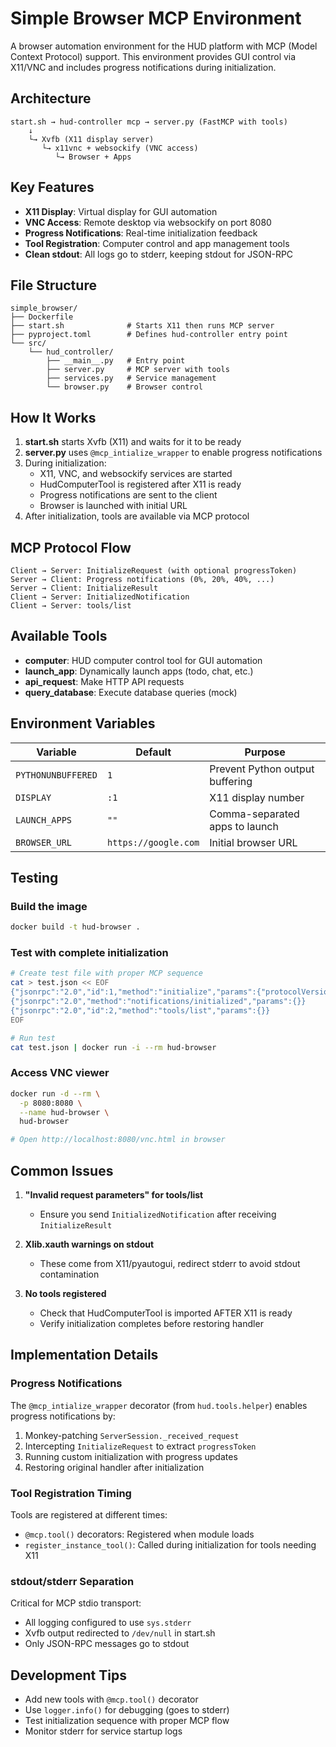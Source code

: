 # Simple Browser MCP Environment

A browser automation environment for the HUD platform with MCP (Model Context Protocol) support. This environment provides GUI control via X11/VNC and includes progress notifications during initialization.

## Architecture

```
start.sh → hud-controller mcp → server.py (FastMCP with tools)
    ↓
    └→ Xvfb (X11 display server)
       └→ x11vnc + websockify (VNC access)
          └→ Browser + Apps
```

## Key Features

- **X11 Display**: Virtual display for GUI automation
- **VNC Access**: Remote desktop via websockify on port 8080
- **Progress Notifications**: Real-time initialization feedback
- **Tool Registration**: Computer control and app management tools
- **Clean stdout**: All logs go to stderr, keeping stdout for JSON-RPC

## File Structure

```
simple_browser/
├── Dockerfile
├── start.sh              # Starts X11 then runs MCP server
├── pyproject.toml        # Defines hud-controller entry point
└── src/
    └── hud_controller/
        ├── __main__.py   # Entry point
        ├── server.py     # MCP server with tools
        ├── services.py   # Service management
        └── browser.py    # Browser control
```

## How It Works

1. **start.sh** starts Xvfb (X11) and waits for it to be ready
2. **server.py** uses `@mcp_intialize_wrapper` to enable progress notifications
3. During initialization:
   - X11, VNC, and websockify services are started
   - HudComputerTool is registered after X11 is ready
   - Progress notifications are sent to the client
   - Browser is launched with initial URL
4. After initialization, tools are available via MCP protocol

## MCP Protocol Flow

```
Client → Server: InitializeRequest (with optional progressToken)
Server → Client: Progress notifications (0%, 20%, 40%, ...)
Server → Client: InitializeResult
Client → Server: InitializedNotification 
Client → Server: tools/list              
```

## Available Tools

- **computer**: HUD computer control tool for GUI automation
- **launch_app**: Dynamically launch apps (todo, chat, etc.)
- **api_request**: Make HTTP API requests
- **query_database**: Execute database queries (mock)

## Environment Variables

| Variable | Default | Purpose |
|----------|---------|---------|
| `PYTHONUNBUFFERED` | `1` | Prevent Python output buffering |
| `DISPLAY` | `:1` | X11 display number |
| `LAUNCH_APPS` | `""` | Comma-separated apps to launch |
| `BROWSER_URL` | `https://google.com` | Initial browser URL |

## Testing

### Build the image
```bash
docker build -t hud-browser .
```

### Test with complete initialization
```bash
# Create test file with proper MCP sequence
cat > test.json << EOF
{"jsonrpc":"2.0","id":1,"method":"initialize","params":{"protocolVersion":"2025-06-18","capabilities":{},"clientInfo":{"name":"test","version":"1.0"},"_meta":{"progressToken":"init-123"}}}
{"jsonrpc":"2.0","method":"notifications/initialized","params":{}}
{"jsonrpc":"2.0","id":2,"method":"tools/list","params":{}}
EOF

# Run test
cat test.json | docker run -i --rm hud-browser
```

### Access VNC viewer
```bash
docker run -d --rm \
  -p 8080:8080 \
  --name hud-browser \
  hud-browser

# Open http://localhost:8080/vnc.html in browser
```

## Common Issues

1. **"Invalid request parameters" for tools/list**
   - Ensure you send `InitializedNotification` after receiving `InitializeResult`
   
2. **Xlib.xauth warnings on stdout**
   - These come from X11/pyautogui, redirect stderr to avoid stdout contamination
   
3. **No tools registered**
   - Check that HudComputerTool is imported AFTER X11 is ready
   - Verify initialization completes before restoring handler

## Implementation Details

### Progress Notifications

The `@mcp_intialize_wrapper` decorator (from `hud.tools.helper`) enables progress notifications by:
1. Monkey-patching `ServerSession._received_request`
2. Intercepting `InitializeRequest` to extract `progressToken`
3. Running custom initialization with progress updates
4. Restoring original handler after initialization

### Tool Registration Timing

Tools are registered at different times:
- `@mcp.tool()` decorators: Registered when module loads
- `register_instance_tool()`: Called during initialization for tools needing X11

### stdout/stderr Separation

Critical for MCP stdio transport:
- All logging configured to use `sys.stderr`
- Xvfb output redirected to `/dev/null` in start.sh
- Only JSON-RPC messages go to stdout

## Development Tips

- Add new tools with `@mcp.tool()` decorator
- Use `logger.info()` for debugging (goes to stderr)
- Test initialization sequence with proper MCP flow
- Monitor stderr for service startup logs 